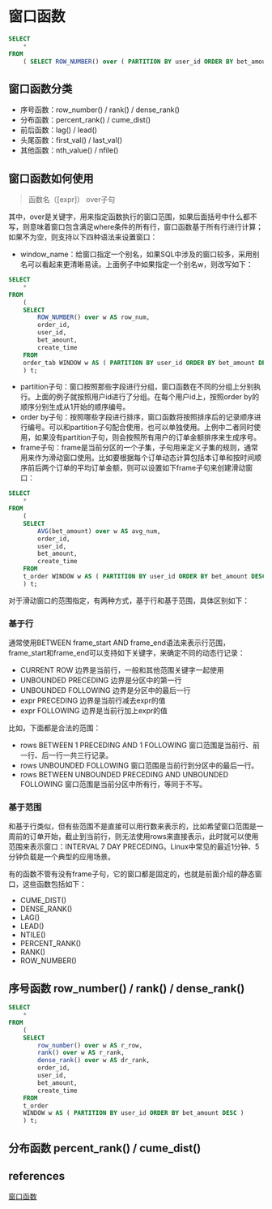 # 窗口函数

~~~sql
SELECT
	* 
FROM
	( SELECT ROW_NUMBER() over ( PARTITION BY user_id ORDER BY bet_amount DESC ) AS row_num, order_id, user_id, bet_amount, create_time FROM t_order ) t;
~~~

## 窗口函数分类

- 序号函数：row_number() / rank() / dense_rank()
- 分布函数：percent_rank() / cume_dist()
- 前后函数：lag() / lead()
- 头尾函数：first_val() / last_val()
- 其他函数：nth_value() / nfile()

## 窗口函数如何使用

> 函数名（[expr]） over子句

其中，over是关键字，用来指定函数执行的窗口范围，如果后面括号中什么都不写，则意味着窗口包含满足where条件的所有行，窗口函数基于所有行进行计算；如果不为空，则支持以下四种语法来设置窗口：

- window_name：给窗口指定一个别名，如果SQL中涉及的窗口较多，采用别名可以看起来更清晰易读。上面例子中如果指定一个别名w，则改写如下：

~~~sql
SELECT
	* 
FROM
	(
	SELECT
		ROW_NUMBER() over w AS row_num,
		order_id,
		user_id,
		bet_amount,
		create_time 
	FROM
	order_tab WINDOW w AS ( PARTITION BY user_id ORDER BY bet_amount DESC ) 
	) t;
~~~

- partition子句：窗口按照那些字段进行分组，窗口函数在不同的分组上分别执行。上面的例子就按照用户id进行了分组。在每个用户id上，按照order by的顺序分别生成从1开始的顺序编号。
- order by子句：按照哪些字段进行排序，窗口函数将按照排序后的记录顺序进行编号。可以和partition子句配合使用，也可以单独使用。上例中二者同时使用，如果没有partition子句，则会按照所有用户的订单金额排序来生成序号。
- frame子句：frame是当前分区的一个子集，子句用来定义子集的规则，通常用来作为滑动窗口使用。比如要根据每个订单动态计算包括本订单和按时间顺序前后两个订单的平均订单金额，则可以设置如下frame子句来创建滑动窗口：

~~~sql
SELECT
	* 
FROM
	(
	SELECT
		AVG(bet_amount) over w AS avg_num,
		order_id,
		user_id,
		bet_amount,
		create_time 
	FROM
	t_order WINDOW w AS ( PARTITION BY user_id ORDER BY bet_amount DESC ROWS BETWEEN 1 preceding and 1 following) 
	) t;
~~~

对于滑动窗口的范围指定，有两种方式，基于行和基于范围，具体区别如下：

### 基于行

通常使用BETWEEN frame_start AND frame_end语法来表示行范围，frame_start和frame_end可以支持如下关键字，来确定不同的动态行记录：

- CURRENT ROW 边界是当前行，一般和其他范围关键字一起使用
- UNBOUNDED PRECEDING 边界是分区中的第一行
- UNBOUNDED FOLLOWING 边界是分区中的最后一行
- expr PRECEDING  边界是当前行减去expr的值
- expr FOLLOWING  边界是当前行加上expr的值

比如，下面都是合法的范围：
 
- rows BETWEEN 1 PRECEDING AND 1 FOLLOWING 窗口范围是当前行、前一行、后一行一共三行记录。
- rows  UNBOUNDED FOLLOWING 窗口范围是当前行到分区中的最后一行。
- rows BETWEEN UNBOUNDED PRECEDING AND UNBOUNDED FOLLOWING 窗口范围是当前分区中所有行，等同于不写。

### 基于范围

和基于行类似，但有些范围不是直接可以用行数来表示的，比如希望窗口范围是一周前的订单开始，截止到当前行，则无法使用rows来直接表示，此时就可以使用范围来表示窗口：INTERVAL 7 DAY PRECEDING。Linux中常见的最近1分钟、5分钟负载是一个典型的应用场景。

有的函数不管有没有frame子句，它的窗口都是固定的，也就是前面介绍的静态窗口，这些函数包括如下：

- CUME_DIST()
- DENSE_RANK()
- LAG()
- LEAD()
- NTILE()
- PERCENT_RANK()
- RANK()
- ROW_NUMBER()

## 序号函数 row_number() / rank() / dense_rank()

~~~sql
SELECT
	* 
FROM
	(
	SELECT
		row_number() over w AS r_row,
		rank() over w AS r_rank,
		dense_rank() over w AS dr_rank,
		order_id,
		user_id,
		bet_amount,
		create_time 
	FROM
	t_order 
	WINDOW w AS ( PARTITION BY user_id ORDER BY bet_amount DESC ) 
	) t;
~~~

## 分布函数 percent_rank() / cume_dist()

## references

[窗口函数](https://dbaplus.cn/news-11-2258-1.html)
